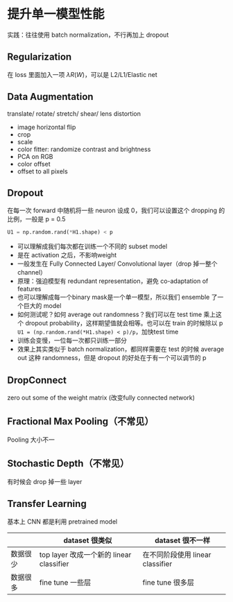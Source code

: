 # 提升单一模型性能

实践：往往使用 batch normalization，不行再加上 dropout

## Regularization

在 loss 里面加入一项 $\lambda R(W)$，可以是 L2/L1/Elastic net

## Data Augmentation

translate/ rotate/ stretch/ shear/ lens distortion
- image horizontal flip
- crop
- scale
- color fitter: randomize contrast and brightness
- PCA on RGB
- color offset
- offset to all pixels

## Dropout

在每一次 forward 中随机将一些 neuron 设成 0，我们可以设置这个 dropping 的比例，一般是 p = 0.5

```python
U1 = np.random.rand(*H1.shape) < p
```

- 可以理解成我们每次都在训练一个不同的 subset model
- 是在 activation 之后，不影响weight
- 一般发生在 Fully Connected Layer/ Convolutional layer（drop 掉一整个 channel）
- 原理：强迫模型有 redundant representation，避免 co-adaptation of features
- 也可以理解成每一个binary mask是一个单一模型，所以我们 ensemble 了一个巨大的 model
- 如何测试呢？如何 average out randomness？我们可以在 test time 乘上这个 dropout probability，这样期望值就会相等。也可以在 train 的时候除以 p ```U1 = (np.random.rand(*H1.shape) < p)/p```，加快test time
- 训练会变慢，一位每一次都只训练一部分
- 效果上其实类似于 batch normalization，都同样需要在 test 的时候 average out 这种 randomness，但是 dropout 的好处在于有一个可以调节的 p

## DropConnect

zero out some of the weight matrix (改变fully connected network)

## Fractional Max Pooling（不常见）

Pooling 大小不一

## Stochastic Depth（不常见）

有时候会 drop 掉一些 layer

## Transfer Learning

基本上 CNN 都是利用 pretrained model

|  | dataset 很类似 | dataset 很不一样 |
| -- | -- | -- |
| 数据很少 | top layer 改成一个新的 linear classifier | 在不同阶段使用 linear classifier |
| 数据很多 | fine tune 一些层 | fine tune 很多层 |